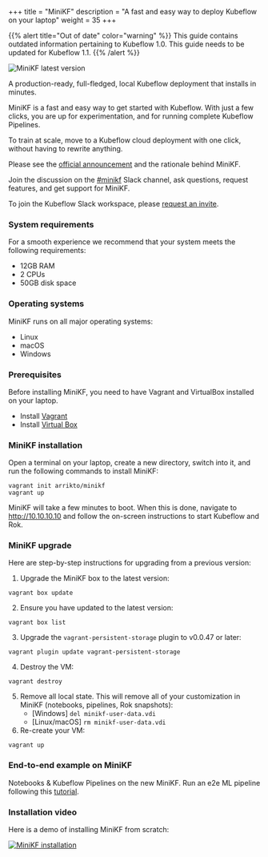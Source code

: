 +++
title = "MiniKF"
description = "A fast and easy way to deploy Kubeflow on your laptop"
weight = 35
+++

{{% alert title="Out of date" color="warning" %}}
This guide contains outdated information pertaining to Kubeflow 1.0. This guide
needs to be updated for Kubeflow 1.1.
{{% /alert %}}


![MiniKF latest
version](https://www.arrikto.com/wp-content/uploads/2019/06/minikf-latest-version.svg
"MiniKF latest version")

A production-ready, full-fledged, local Kubeflow deployment that
installs in minutes.

MiniKF is a fast and easy way to get started with Kubeflow. With just a
few clicks, you are up for experimentation, and for running complete
Kubeflow Pipelines.

To train at scale, move to a Kubeflow cloud deployment with one click,
without having to rewrite anything.

Please see the [official
announcement](https://medium.com/kubeflow/minikf-the-fastest-and-easiest-way-to-deploy-kubeflow-on-your-laptop-a91fb846d0ba)
and the rationale behind MiniKF.

Join the discussion on the
[#minikf](https://kubeflow.slack.com/messages/CGRKM3N0G/) Slack channel,
ask questions, request features, and get support for MiniKF.

To join the Kubeflow Slack workspace, please [request an
invite](https://kubeflow.slack.com/join/shared_invite/zt-cpr020z4-PfcAue_2nw67~iIDy7maAQ).

### System requirements
For a smooth experience we recommend that your system meets the
following requirements:

- 12GB RAM
- 2 CPUs
- 50GB disk space

### Operating systems
MiniKF runs on all major operating systems:

- Linux
- macOS
- Windows

### Prerequisites
Before installing MiniKF, you need to have Vagrant and VirtualBox
installed on your laptop.

- Install [Vagrant](https://www.vagrantup.com/downloads.html)
- Install [Virtual Box](https://www.virtualbox.org/wiki/Downloads)

### MiniKF installation
Open a terminal on your laptop, create a new directory, switch into it,
and run the following commands to install MiniKF:

```
vagrant init arrikto/minikf
vagrant up
```

MiniKF will take a few minutes to boot. When this is done, navigate to
http://10.10.10.10 and follow the on-screen instructions to start Kubeflow and
Rok.

### MiniKF upgrade
Here are step-by-step instructions for upgrading from a previous version:

1. Upgrade the MiniKF box to the latest version:
```
vagrant box update
```
2. Ensure you have updated to the latest version:
```
vagrant box list
```
3. Upgrade the `vagrant-persistent-storage` plugin to v0.0.47 or later:
```
vagrant plugin update vagrant-persistent-storage
```
4. Destroy the VM:
```
vagrant destroy
```
5. Remove all local state. This will remove all of your customization in MiniKF
   (notebooks, pipelines, Rok snapshots):
     - [Windows] ```del minikf-user-data.vdi```
     - [Linux/macOS] ```rm minikf-user-data.vdi```
6. Re-create your VM:
```
vagrant up
```

### End-to-end example on MiniKF

Notebooks & Kubeflow Pipelines on the new MiniKF. Run an e2e ML pipeline
following this
[tutorial](https://medium.com/kubeflow/an-end-to-end-ml-pipeline-on-prem-notebooks-kubeflow-pipelines-on-the-new-minikf-33b7d8e9a836).


### Installation video
Here is a demo of installing MiniKF from scratch:

[![MiniKF
installation](https://img.youtube.com/vi/rVak_NIKF88/0.jpg)](https://www.youtube.com/watch?v=rVak_NIKF88
"minikf-installation")

